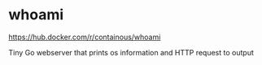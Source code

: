 # whoami

https://hub.docker.com/r/containous/whoami

Tiny Go webserver that prints os information and HTTP request to output
